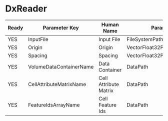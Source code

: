 # DxReader

| Ready | Parameter Key | Human Name | Parameter Type | Parameter Class |
|-------|---------------|------------|-----------------|----------------|
| YES | InputFile | Input File | FileSystemPathParameter::ValueType | FileSystemPathParameter |
| YES | Origin | Origin | VectorFloat32Parameter::ValueType | VectorFloat32Parameter |
| YES | Spacing | Spacing | VectorFloat32Parameter::ValueType | VectorFloat32Parameter |
| YES | VolumeDataContainerName | Data Container | DataPath | DataGroupCreationParameter |
| YES | CellAttributeMatrixName | Cell Attribute Matrix | DataPath | ArrayCreationParameter |
| YES | FeatureIdsArrayName | Cell Feature Ids | DataPath | ArrayCreationParameter |
